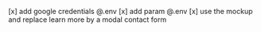 [x] add google credentials @.env
[x] add param @.env
[x] use the mockup and replace learn more by a modal contact form
